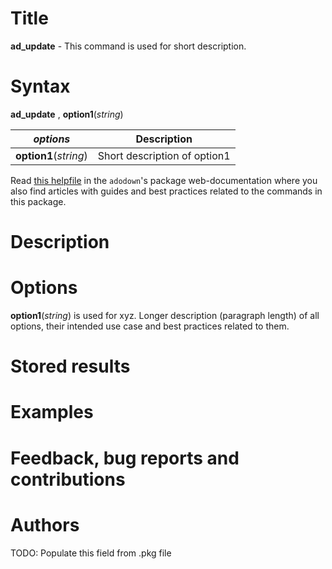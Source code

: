 # Title

__ad_update__ - This command is used for short description.

# Syntax

__ad_update__ , __**opt**ion1__(_string_)

| _options_ | Description |
|-----------|-------------|
| __**opt**ion1__(_string_) | Short description of option1 |

Read [this helpfile](https://lsms-worldbank.github.io/adodown/reference/ad_update.html) in the `adodown`'s package web-documentation where you also find articles with guides and best practices related to the commands in this package.

# Description
<!-- Longer description of the intended use of the command and best practices related to the usage. -->

# Options
<!-- Longer description (paragraph length) of all options, their intended use case and best practices related to them. -->

__**opt**ion1__(_string_) is used for xyz. Longer description (paragraph length) of all options, their intended use case and best practices related to them.

# Stored results
<!-- Document all results this command returns as either r-class, e-class or s-class macros -->

# Examples
<!-- A couple of examples to help the user get started and a short explanation of each of them. -->

# Feedback, bug reports and contributions
<!-- A couple of examples to help the user get started and a short explanation of each of them. -->

# Authors

TODO: Populate this field from .pkg file
